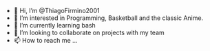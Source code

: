 - 👋 Hi, I’m @ThiagoFirmino2001
- 👀 I’m interested in Programming, Basketball and the classic Anime.
- 🌱 I’m currently learning bash
- 💞️ I’m looking to collaborate on projects with my team 
- 📫 How to reach me ...

<!---
ThiagoFirmino2001/ThiagoFirmino2001 is a ✨ special ✨ repository because its `README.md` (this file) appears on your GitHub profile.
You can click the Preview link to take a look at your changes.
--->
